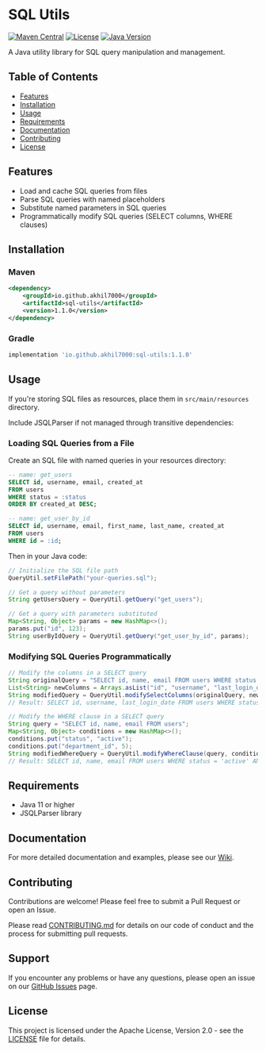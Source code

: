 # SQL Utils

[![Maven Central](https://img.shields.io/maven-central/v/io.github.akhil7000/sql-utils)](https://central.sonatype.com/artifact/io.github.akhil7000/sql-utils)
[![License](https://img.shields.io/badge/License-Apache%202.0-blue.svg)](LICENSE)
[![Java Version](https://img.shields.io/badge/Java-11%2B-blue)](https://openjdk.java.net/)

A Java utility library for SQL query manipulation and management.

## Table of Contents
- [Features](#features)
- [Installation](#installation)
- [Usage](#usage)
- [Requirements](#requirements)
- [Documentation](#documentation)
- [Contributing](#contributing)
- [License](#license)

## Features

- Load and cache SQL queries from files
- Parse SQL queries with named placeholders
- Substitute named parameters in SQL queries
- Programmatically modify SQL queries (SELECT columns, WHERE clauses)

## Installation

### Maven

```xml
<dependency>
    <groupId>io.github.akhil7000</groupId>
    <artifactId>sql-utils</artifactId>
    <version>1.1.0</version>
</dependency>
```

### Gradle

```groovy
implementation 'io.github.akhil7000:sql-utils:1.1.0'
```

## Usage

If you're storing SQL files as resources, place them in `src/main/resources` directory.

Include JSQLParser if not managed through transitive dependencies:

### Loading SQL Queries from a File

Create an SQL file with named queries in your resources directory:

```sql
-- name: get_users
SELECT id, username, email, created_at
FROM users
WHERE status = :status
ORDER BY created_at DESC;

-- name: get_user_by_id
SELECT id, username, email, first_name, last_name, created_at
FROM users
WHERE id = :id;
```

Then in your Java code:

```java
// Initialize the SQL file path
QueryUtil.setFilePath("your-queries.sql");

// Get a query without parameters
String getUsersQuery = QueryUtil.getQuery("get_users");

// Get a query with parameters substituted
Map<String, Object> params = new HashMap<>();
params.put("id", 123);
String userByIdQuery = QueryUtil.getQuery("get_user_by_id", params);
```

### Modifying SQL Queries Programmatically

```java
// Modify the columns in a SELECT query
String originalQuery = "SELECT id, name, email FROM users WHERE status = 'active'";
List<String> newColumns = Arrays.asList("id", "username", "last_login_date");
String modifiedQuery = QueryUtil.modifySelectColumns(originalQuery, newColumns);
// Result: SELECT id, username, last_login_date FROM users WHERE status = 'active'

// Modify the WHERE clause in a SELECT query
String query = "SELECT id, name, email FROM users";
Map<String, Object> conditions = new HashMap<>();
conditions.put("status", "active");
conditions.put("department_id", 5);
String modifiedWhereQuery = QueryUtil.modifyWhereClause(query, conditions);
// Result: SELECT id, name, email FROM users WHERE status = 'active' AND department_id = 5
```

## Requirements

- Java 11 or higher
- JSQLParser library

## Documentation

For more detailed documentation and examples, please see our [Wiki](https://github.com/akhil7000/sql-utils/wiki).

## Contributing

Contributions are welcome! Please feel free to submit a Pull Request or open an Issue.

Please read [CONTRIBUTING.md](CONTRIBUTING.md) for details on our code of conduct and the process for submitting pull requests.

## Support

If you encounter any problems or have any questions, please open an issue on our [GitHub Issues](https://github.com/akhil7000/sql-utils/issues) page.

## License

This project is licensed under the Apache License, Version 2.0 - see the [LICENSE](LICENSE) file for details.